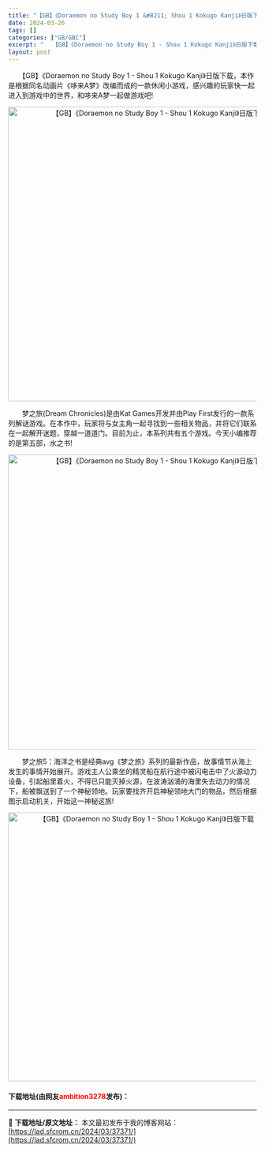```yaml
---
title: "【GB】《Doraemon no Study Boy 1 &#8211; Shou 1 Kokugo Kanji》日版下载"
date: 2024-03-26
tags: []
categories: ["GB/GBC"]
excerpt: "　　【GB】《Doraemon no Study Boy 1 - Shou 1 Kokugo Kanji》日版下载，本作是根据同名动画片《哆来A梦》改编而成的一款休闲小游戏，感兴趣的玩家快一起进入到游戏中的世界，和哆来A梦一起做游戏吧! 　　梦之旅(Dream Chronicles)是由Kat Ga&hellip;"
layout: post
---
```


 <p>　　【GB】《Doraemon no Study Boy 1 - Shou 1 Kokugo Kanji》日版下载，本作是根据同名动画片《哆来A梦》改编而成的一款休闲小游戏，感兴趣的玩家快一起进入到游戏中的世界，和哆来A梦一起做游戏吧!</p> <p align="center"><img align="" border="0" src="https://lad.sfcrom.cn/wp-content/uploads/2024/03/20240326_66027fb666d00.png" width="597" alt="【GB】《Doraemon no Study Boy 1 - Shou 1 Kokugo Kanji》日版下载" /></p> <p>　　梦之旅(Dream Chronicles)是由Kat Games开发并由Play First发行的一款系列解谜游戏。在本作中，玩家将与女主角一起寻找到一些相关物品，并将它们联系在一起解开迷题，穿越一道道门。目前为止，本系列共有五个游戏。今天小编推荐的是第五部，水之书!</p> <p align="center"><img align="" border="0" src="https://lad.sfcrom.cn/wp-content/uploads/2024/03/20240326_66027fb71fd92.png" width="598" alt="【GB】《Doraemon no Study Boy 1 - Shou 1 Kokugo Kanji》日版下载" /></p> <p>　　梦之旅5：海洋之书是经典avg《梦之旅》系列的最新作品，故事情节从海上发生的事情开始展开。游戏主人公乘坐的精灵船在航行途中被闪电击中了火源动力设备，引起船里着火，不得已只能灭掉火源，在波涛汹涌的海里失去动力的情况下，船被飘送到了一个神秘领地。玩家要找齐开启神秘领地大门的物品，然后根据图示启动机关，开始这一神秘这旅!</p> <p align="center"><img align="" border="0" src="https://lad.sfcrom.cn/wp-content/uploads/2024/03/20240326_66027fb7c0f2c.png" width="545" alt="【GB】《Doraemon no Study Boy 1 - Shou 1 Kokugo Kanji》日版下载" /></p> <p><h4>下载地址(由网友<font color="red">ambition3278</font>发布)：</h4></p> 

---
📖 **下载地址/原文地址：** 本文最初发布于我的博客网站：[https://lad.sfcrom.cn/2024/03/37371/](https://lad.sfcrom.cn/2024/03/37371/)

